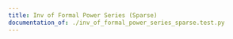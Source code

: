 ```yaml
---
title: Inv of Formal Power Series (Sparse)
documentation_of: ./inv_of_formal_power_series_sparse.test.py
---
```

